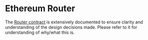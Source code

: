 # Ethereum Router

The [Router contract](./contracts/Router.sol) is extensively documented to ensure clarity and
understanding of the design decisions made. Please refer to it for understanding of why/what this
is.
